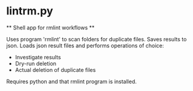 # lintrm.py

** Shell app for rmlint workflows **

Uses program 'rmlint' to scan folders for duplicate files.
Saves results to json.
Loads json result files and performs operations of choice:
* Investigate results
* Dry-run deletion
* Actual deletion of duplicate files

Requires python and that rmlint program is installed.
